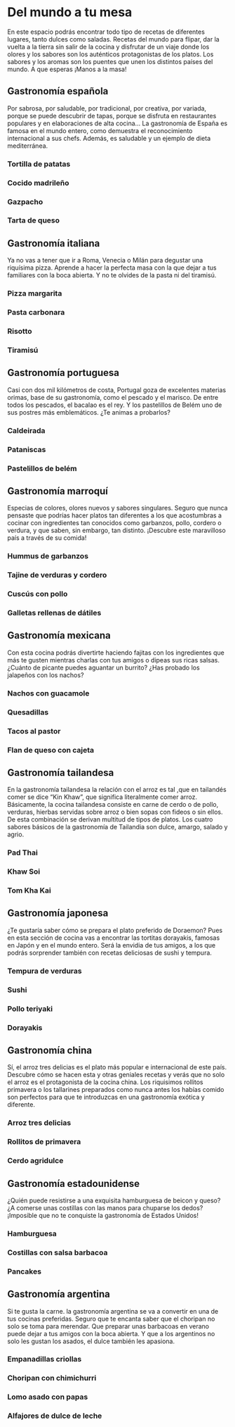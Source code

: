 # Del mundo a tu mesa 
En este espacio podrás encontrar todo tipo de recetas de diferentes lugares, tanto dulces como saladas. Recetas del mundo para flipar, dar la vuelta a la tierra sin salir de la cocina y disfrutar de un viaje donde los olores y los sabores son los auténticos protagonistas de los platos. Los sabores y los aromas son los puentes que unen los distintos países del mundo. A que esperas ¡Manos a la masa!

## Gastronomía española
Por sabrosa, por saludable, por tradicional, por creativa, por variada, porque se puede descubrir de tapas, porque se disfruta en restaurantes populares y en elaboraciones de alta cocina… La gastronomía de España es famosa en el mundo entero, como demuestra el reconocimiento internacional a sus chefs. Además, es saludable y un ejemplo de dieta mediterránea.
### Tortilla de patatas
### Cocido madrileño
### Gazpacho
### Tarta de queso

## Gastronomía italiana
Ya no vas a tener que ir a Roma, Venecia o Milán para degustar una riquísima pizza. Aprende a hacer la perfecta masa con la que dejar a tus familiares con la boca abierta. Y no te olvides de la pasta ni del tiramisú. 
### Pizza margarita
### Pasta carbonara
### Risotto 
### Tiramisú

## Gastronomía portuguesa
Casi con dos mil kilómetros de costa, Portugal goza de excelentes materias orimas, base de su gastronomía, como el pescado y el marisco. De entre todos los pescados, el bacalao es el rey. Y los pastelillos de Belém uno de sus postres más emblemáticos. ¿Te animas a probarlos?
### Caldeirada
### Pataniscas
### Pastelillos de belém

## Gastronomía marroquí
Especias de colores, olores nuevos y sabores singulares. Seguro que nunca pensaste que podrías hacer platos tan diferentes a los que acostumbras a cocinar con ingredientes tan conocidos como garbanzos, pollo, cordero o verdura, y que saben, sin embargo, tan distinto. ¡Descubre este maravilloso país a través de su comida!
### Hummus de garbanzos
### Tajine de verduras y cordero
### Cuscús con pollo
### Galletas rellenas de dátiles

## Gastronomía mexicana
Con esta cocina podrás divertirte haciendo fajitas con los ingredientes que más te gusten mientras charlas con tus amigos o dipeas sus ricas salsas. ¿Cuánto de picante puedes aguantar un burrito? ¿Has probado los jalapeños con los nachos?
### Nachos con guacamole
### Quesadillas
### Tacos al pastor
### Flan de queso con cajeta

## Gastronomía tailandesa
En la gastronomía tailandesa la relación con el arroz es tal ,que en tailandés comer se dice “Kin Khaw”, que significa literalmente comer arroz. Básicamente, la cocina tailandesa consiste en carne de cerdo o de pollo, verduras, hierbas servidas sobre arroz o bien sopas con fideos o sin ellos. De esta combinación se derivan multitud de tipos de platos. Los cuatro sabores básicos de la gastronomía de Tailandia son dulce, amargo, salado y agrio.
### Pad Thai
### Khaw Soi
### Tom Kha Kai

## Gastronomía japonesa
¿Te gustaría saber cómo se prepara el plato preferido de Doraemon? Pues en esta sección de cocina vas a encontrar las tortitas dorayakis, famosas en Japón y en el mundo entero. Será la envidia de tus amigos, a los que podrás sorprender también con recetas deliciosas de sushi y tempura.
### Tempura de verduras
### Sushi
### Pollo teriyaki
### Dorayakis

## Gastronomía china
Sí, el arroz tres delicias es el plato más popular e internacional de este país. Descubre cómo se hacen esta y otras geniales recetas y verás que no solo el arroz es el protagonista de la cocina china. Los riquisimos rollitos primavera o los tallarines preparados como nunca antes los habías comido son perfectos para que te introduzcas en una gastronomía exótica y diferente.
### Arroz tres delicias
### Rollitos de primavera
### Cerdo agridulce

## Gastronomía estadounidense
¿Quién puede resistirse a una exquisita hamburguesa de beicon y queso? ¿A comerse unas costillas con las manos para chuparse los dedos? ¡Imposible que no te conquiste la gastronomía de Estados Unidos!
### Hamburguesa
### Costillas con salsa barbacoa
### Pancakes

## Gastronomía argentina
Si te gusta la carne. la gastronomía argentina se va a convertir en una de tus cocinas preferidas. Seguro que te encanta saber que el choripan no solo se toma para merendar. Que preparar unas barbacoas en verano puede dejar a tus amigos con la boca abierta. Y que a los argentinos no solo les gustan los asados, el dulce también les apasiona.
### Empanadillas criollas
### Choripan con chimichurri
### Lomo asado con papas
### Alfajores de dulce de leche
